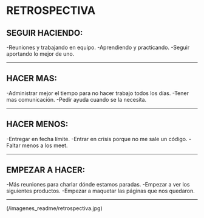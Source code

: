 # RETROSPECTIVA

## SEGUIR HACIENDO:
-Reuniones y trabajando en equipo.
-Aprendiendo y practicando.
-Seguir aportando lo mejor de uno.

** **

## HACER MAS:
-Administrar mejor el tiempo para no hacer trabajo todos los días.
-Tener mas comunicación.
-Pedir ayuda cuando se la necesita.

** **

## HACER MENOS:
-Entregar en fecha límite.
-Entrar en crisis porque no me sale un código.
-Faltar menos a los meet.

** **

## EMPEZAR A HACER:
-Más reuniones para charlar dónde estamos paradas.
-Empezar a ver los siguientes productos.
-Empezar a maquetar las páginas que nos quedaron.

** **

(/imagenes_readme/retrospectiva.jpg)
